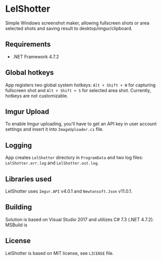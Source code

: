 # LelShotter
Simple Windows screenshot maker, allowing fullscreen shots or area selected shots and saving result to desktop/imgur/clipboard.

## Requirements
* .NET Framework 4.7.2

## Global hotkeys
App registers two global system hotkeys: `Alt + Shift + W` for capturing fullscreen shot and `Alt + Shift + S` for selected area shot. Currently, hotkeys are not customizable.

## Imgur Upload
To enable Imgur uploading, you'll have to get an API key in user account settings and insert it into `ImageUploader.cs` file.

## Logging
App creates `LelShotter` directory in `ProgramData` and two log files: `LelShotter.err.log` and `LelShotter.out.log`.

## Libraries used
LelShotter uses `Imgur.API` v4.0.1 and `Newtonsoft.Json` v11.0.1.

## Building
Solution is based on Visual Studio 2017 and utilizes C# 7.3 (.NET 4.7.2). MSBuild is

## License
LelShotter is based on MIT license, see `LICENSE` file.
